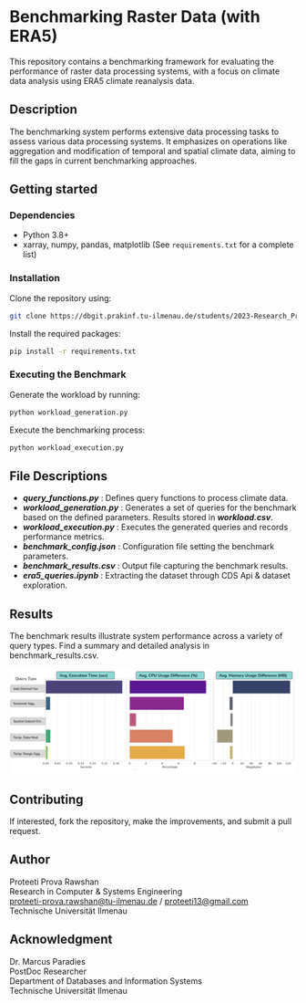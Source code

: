 # Benchmarking Raster Data (with ERA5)

This repository contains a benchmarking framework for evaluating the performance of raster data processing systems, with a focus on climate data analysis using ERA5 climate reanalysis data.

## Description

The benchmarking system performs extensive data processing tasks to assess various data processing systems. It emphasizes on operations like aggregation and modification of temporal and spatial climate data, aiming to fill the gaps in current benchmarking approaches.

## Getting started

### Dependencies

- Python 3.8+
- xarray, numpy, pandas, matplotlib (See `requirements.txt` for a complete list)

### Installation

Clone the repository using:

```bash
git clone https://dbgit.prakinf.tu-ilmenau.de/students/2023-Research_Project-Proteeti_Prova_Rawshan/software.git

```

Install the required packages:

```bash
pip install -r requirements.txt
```

### Executing the Benchmark
Generate the workload by running:

```bash
python workload_generation.py
```
Execute the benchmarking process:

```bash
python workload_execution.py
```

## File Descriptions

- **_query_functions.py_** : Defines query functions to process climate data.
- **_workload_generation.py_** : Generates a set of queries for the benchmark based on the defined parameters. Results stored in **_workload.csv_**.
- **_workload_execution.py_** : Executes the generated queries and records performance metrics.
- **_benchmark_config.json_** : Configuration file setting the benchmark parameters.
- **_benchmark_results.csv_** : Output file capturing the benchmark results.
- **_era5_queries.ipynb_** : Extracting the dataset through CDS Api & dataset exploration.


## Results

The benchmark results illustrate system performance across a variety of query types. Find a summary and detailed analysis in benchmark_results.csv.


![Benchmark Results](benchmark_results_plot.png)

## Contributing
If interested, fork the repository, make the improvements, and submit a pull request.

## Author
Proteeti Prova Rawshan \
Research in Computer & Systems Engineering\
proteeti-prova.rawshan@tu-ilmenau.de / proteeti13@gmail.com\
Technische Universität Ilmenau

## Acknowledgment
Dr. Marcus Paradies\
PostDoc Researcher\
Department of Databases and Information Systems\
Technische Universität Ilmenau 

